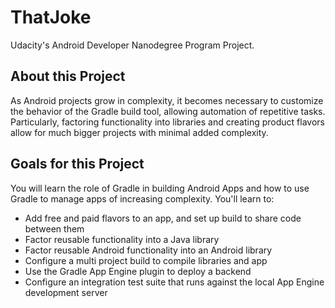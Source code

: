 
# ThatJoke
Udacity's Android Developer Nanodegree Program Project.

## About this Project
As Android projects grow in complexity, it becomes necessary to customize the behavior of the Gradle build tool, allowing automation of repetitive tasks. Particularly, factoring functionality into libraries and creating product flavors allow for much bigger projects with minimal added complexity.
## Goals for this Project
You will learn the role of Gradle in building Android Apps and how to use Gradle to manage apps of increasing complexity. You'll learn to:
- Add free and paid flavors to an app, and set up build to share code between them
- Factor reusable functionality into a Java library
- Factor reusable Android functionality into an Android library
- Configure a multi project build to compile libraries and app
- Use the Gradle App Engine plugin to deploy a backend
- Configure an integration test suite that runs against the local App Engine development server
